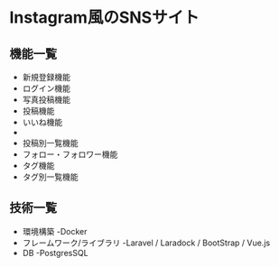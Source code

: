 # Instagram風のSNSサイト

## 機能一覧
- 新規登録機能
- ログイン機能
- 写真投稿機能
- 投稿機能
- いいね機能
- 
- 投稿別一覧機能
- フォロー・フォロワー機能
- タグ機能
- タグ別一覧機能


## 技術一覧
- 環境構築 -Docker
- フレームワーク/ライブラリ -Laravel / Laradock / BootStrap / Vue.js 
- DB -PostgresSQL
